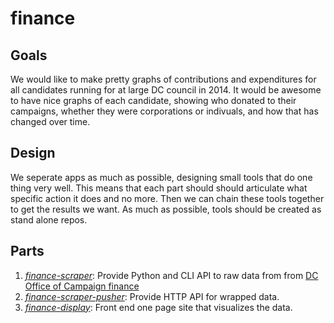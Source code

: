 # finance

## Goals

We would like to make pretty graphs of contributions and expenditures for all candidates running for at large DC council in
2014. It would be awesome to have nice graphs of each candidate, showing who donated to their campaigns, whether they were corporations or indivuals, and how that has changed over time.

## Design

We seperate apps as much as possible, designing small tools that do one thing very well. This means that each part should
should articulate what specific action it does and no more. Then we can chain these tools together to get the results we
want. As much as possible, tools should be created as stand alone repos.

## Parts

1. *[finance-scraper](https://github.com/techforelissa/finance-scraper)*: Provide Python and CLI API to raw data from
   from [DC Office of Campaign finance](http://ocf.dc.gov/index.shtm)
2. *[finance-scraper-pusher](https://github.com/techforelissa/finance-scraper)*: Provide HTTP API for wrapped data.
3. *[finance-display](https://github.com/techforelissa/finance-scraper)*: Front end one page site that visualizes
   the data.
